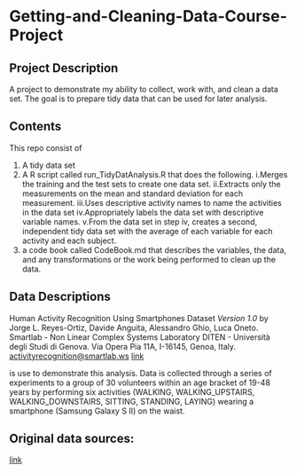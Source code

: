 # Getting-and-Cleaning-Data-Course-Project
## Project Description
A project to demonstrate my ability to collect, work with, and clean a data set.
The goal is to prepare tidy data that can be used for later analysis. 

## Contents
This repo consist of 
  1) A tidy data set
  2) A R script called run_TidyDatAnalysis.R that does the following.
      i.Merges the training and the test sets to create one data set.
      ii.Extracts only the measurements on the mean and standard deviation for each measurement.
      iii.Uses descriptive activity names to name the activities in the data set
      iv.Appropriately labels the data set with descriptive variable names.
      v.From the data set in step iv, creates a second, independent tidy data set with the average of each variable for each activity and each subject.
  3) a code book called CodeBook.md that describes the variables, the data, and any transformations or the work being performed to clean up the data. 

## Data Descriptions
Human Activity Recognition Using Smartphones Dataset *Version 1.0* by 
Jorge L. Reyes-Ortiz, Davide Anguita, Alessandro Ghio, Luca Oneto.
Smartlab - Non Linear Complex Systems Laboratory
DITEN - Università degli Studi di Genova.
Via Opera Pia 11A, I-16145, Genoa, Italy.
activityrecognition@smartlab.ws
[link](www.smartlab.ws)

is use to demonstrate this analysis. Data is collected through a series of experiments to a group of 30 volunteers within an age bracket of 19-48 years by performing six activities (WALKING, WALKING_UPSTAIRS, WALKING_DOWNSTAIRS, SITTING, STANDING, LAYING) wearing a smartphone (Samsung Galaxy S II) on the waist.

## Original data sources:
[link](http://archive.ics.uci.edu/ml/datasets/Human+Activity+Recognition+Using+Smartphones#)
